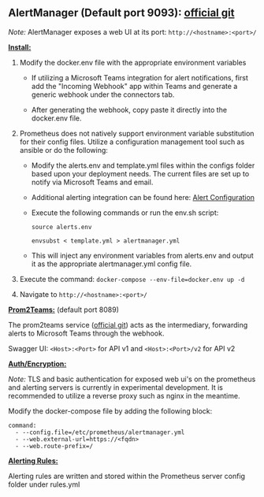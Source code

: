 ## AlertManager (Default port 9093): [official git](https://github.com/prometheus/alertmanager)

*Note:* AlertManager exposes a web UI at its port: `http://<hostname>:<port>/`

**<ins>Install:</ins>**

1. Modify the docker.env file with the appropriate environment variables

   - If utilizing a Microsoft Teams integration for alert notifications, first add the "Incoming Webhook" app within Teams and generate a generic webhook under the connectors tab.

   - After generating the webhook, copy paste it directly into the docker.env file.

2. Prometheus does not natively support environment variable substitution for their config files. Utilize a configuration management tool such as ansible or do the following:

   - Modify the alerts.env and template.yml files within the configs folder based upon your deployment needs. The current files are set up to notify via Microsoft Teams and email.

   - Additional alerting integration can be found here: [Alert Configuration](https://prometheus.io/docs/alerting/latest/configuration/)

   - Execute the following commands or run the env.sh script:

     `source alerts.env`
    
     `envsubst < template.yml > alertmanager.yml`

   - This will inject any environment variables from alerts.env and output it as the appropriate alertmanager.yml config file.

3. Execute the command: `docker-compose --env-file=docker.env up -d`

4. Navigate to `http://<hostname>:<port>/`

**<ins>Prom2Teams:</ins>** (default port 8089)

The prom2teams service ([official git](https://github.com/idealista/prom2teams)) acts as the intermediary, forwarding alerts to Microsoft Teams through the webhook.

Swagger UI: `<Host>:<Port>` for API v1 and `<Host>:<Port>/v2` for API v2

**<ins>Auth/Encryption:</ins>**

*Note:* TLS and basic authentication for exposed web ui's on the prometheus and alerting servers is currently in experimental development. It is recommended to utilize a reverse proxy such as nginx in the meantime.

Modify the docker-compose file by adding the following block:

    command:
      - --config.file=/etc/prometheus/alertmanager.yml
      - --web.external-url=https://<fqdn>
      - --web.route-prefix=/

**<ins>Alerting Rules:</ins>**

Alerting rules are written and stored within the Prometheus server config folder under rules.yml

